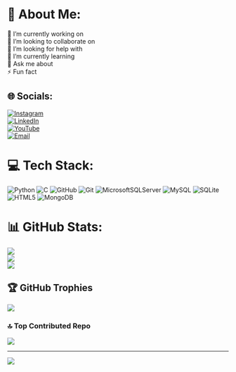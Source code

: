 # 💫 About Me:
🔭 I’m currently working on<br>👯 I’m looking to collaborate on<br>🤝 I’m looking for help with<br>🌱 I’m currently learning<br>💬 Ask me about<br>⚡ Fun fact


## 🌐 Socials:

[![Instagram](https://img.shields.io/badge/Instagram-%23E4405F.svg?logo=Instagram&logoColor=white)](https://www.instagram.com/jishnu.chauhan/)  
[![LinkedIn](https://img.shields.io/badge/LinkedIn-%230077B5.svg?logo=linkedin&logoColor=white)](https://www.linkedin.com/in/jishnu-chauhan-87624b36a/)  
[![YouTube](https://img.shields.io/badge/YouTube-%23FF0000.svg?logo=YouTube&logoColor=white)](https://www.youtube.com/channel/UCb_2hzjXTf0hCGIQoNhBjaQ)  
[![Email](https://img.shields.io/badge/Email-D14836?logo=gmail&logoColor=white)](mailto:jishnu.chauhan6@mail.com)
 

# 💻 Tech Stack:
![Python](https://img.shields.io/badge/python-3670A0?style=for-the-badge&logo=python&logoColor=ffdd54) ![C](https://img.shields.io/badge/c-%2300599C.svg?style=for-the-badge&logo=c&logoColor=white) ![GitHub](https://img.shields.io/badge/github-%23121011.svg?style=for-the-badge&logo=github&logoColor=white) ![Git](https://img.shields.io/badge/git-%23F05033.svg?style=for-the-badge&logo=git&logoColor=white) ![MicrosoftSQLServer](https://img.shields.io/badge/Microsoft%20SQL%20Server-CC2927?style=for-the-badge&logo=microsoft%20sql%20server&logoColor=white) ![MySQL](https://img.shields.io/badge/mysql-4479A1.svg?style=for-the-badge&logo=mysql&logoColor=white) ![SQLite](https://img.shields.io/badge/sqlite-%2307405e.svg?style=for-the-badge&logo=sqlite&logoColor=white) ![HTML5](https://img.shields.io/badge/html5-%23E34F26.svg?style=for-the-badge&logo=html5&logoColor=white) ![MongoDB](https://img.shields.io/badge/MongoDB-%234ea94b.svg?style=for-the-badge&logo=mongodb&logoColor=white)
# 📊 GitHub Stats:
![](https://github-readme-stats.vercel.app/api?username=jishnukeyhack&theme=dark&hide_border=false&include_all_commits=true&count_private=false)<br/>
![](https://github-readme-streak-stats.herokuapp.com/?user=jishnukeyhack&theme=dark&hide_border=false)<br/>
![](https://github-readme-stats.vercel.app/api/top-langs/?username=jishnukeyhack&theme=dark&hide_border=false&include_all_commits=true&count_private=false&layout=compact)

## 🏆 GitHub Trophies
![](https://github-profile-trophy.vercel.app/?username=jishnukeyhack&theme=dark&no-frame=false&no-bg=false&margin-w=4)

### 🔝 Top Contributed Repo
![](https://github-contributor-stats.vercel.app/api?username=jishnukeyhack&limit=5&theme=radical&combine_all_yearly_contributions=true)

---
[![](https://visitcount.itsvg.in/api?id=jishnukeyhack&icon=0&color=0)](https://visitcount.itsvg.in)


<!-- Proudly created with GPRM ( https://gprm.itsvg.in ) -->
